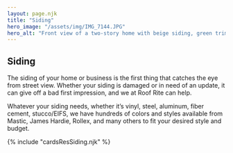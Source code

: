 ```yaml
---
layout: page.njk
title: "Siding"
hero_image: "/assets/img/IMG_7144.JPG"
hero_alt: "Front view of a two-story home with beige siding, green trim, and a deep red front door. The newly installed roof, completed by Roof Rite, features dark asphalt shingles that complement the house’s vintage charm. Bare trees frame the house, suggesting late fall or early winter, with dried leaves scattered across the lawn and walkway."
---
```


## Siding

The siding of your home or business is the first thing that catches the eye from street view. Whether your siding is damaged or in need of an update, it can give off a bad first impression, and we at Roof Rite can help.

Whatever your siding needs, whether it’s vinyl, steel, aluminum, fiber cement, stucco/EIFS, we
have hundreds of colors and styles available from Mastic, James Hardie, Rollex, and many others to fit your desired style and budget.

<div class="breakout">
  {% include "cardsResSiding.njk" %}
  <!-- Possible Gallery Here -->
</div>
